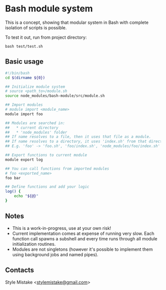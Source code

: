# Bash module system

This is a concept, showing that modular system in Bash with complete isolation
of scripts is possible.

To test it out, run from project directory:

```
bash test/test.sh
```


## Basic usage

```bash
#!/bin/bash
cd $(dirname ${0})

## Initialize module system
# source <path_to>/module.sh
source node_modules/bash-module/src/module.sh

## Import modules
# module import <module_name>
module import foo

## Modules are searched in:
##   * current directory
##   * 'node_modules' folder
## If name resolves to a file, then it uses that file as a module.
## If name resolves to a directory, it uses 'index.sh' from that directory.
## E.g. 'foo' -> 'foo.sh', 'foo/index.sh', 'node_modules/foo/index.sh'

## Export functions to current module
module export log

## You can call functions from imported modules
# foo <exported_name>
foo bar

## Define functions and add your logic
log() {
    echo "${@}"
}
```


## Notes

* This is a work-in-progress, use at your own risk!
* Current implementation comes at expense of running very slow. Each function
call spawns a subshell and every time runs through all module initialization
routines.
* Modules are not singletons (however it's possible to implement them using
background jobs and named pipes).


## Contacts

Style Mistake <[stylemistake@gmail.com]>

[stylemistake.com]: http://stylemistake.com
[stylemistake@gmail.com]: mailto:stylemistake@gmail.com
